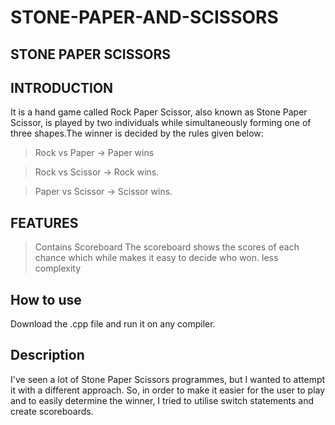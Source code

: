 # STONE-PAPER-AND-SCISSORS
##  STONE   PAPER   SCISSORS
## INTRODUCTION
 It is a hand game called Rock Paper Scissor, also known as Stone Paper Scissor, is played by two individuals while simultaneously forming one of three shapes.The winner is decided by the rules given below:
> Rock vs Paper -> Paper wins

> Rock vs Scissor -> Rock wins.

> Paper vs Scissor -> Scissor wins.

## FEATURES
> Contains Scoreboard
The scoreboard shows the scores of each chance which while makes it easy to decide who won.
> less complexity

## How to use
Download the .cpp file and run it on any compiler.

## Description
I've seen a lot of Stone Paper Scissors programmes, but I wanted to attempt it with a different approach. So, in order to make it easier for the user to play and to easily determine the winner, I tried to utilise switch statements and create scoreboards.
